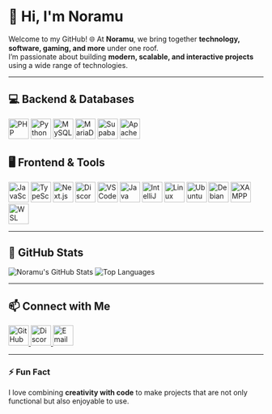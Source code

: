 # 👋 Hi, I'm Noramu

Welcome to my GitHub! 🌐 At **Noramu**, we bring together **technology, software, gaming, and more** under one roof.  
I’m passionate about building **modern, scalable, and interactive projects** using a wide range of technologies.  

---

## 💻 Backend & Databases
<p align="left">
  <img src="https://cdn.jsdelivr.net/gh/devicons/devicon/icons/php/php-original.svg" alt="PHP" width="40" height="40"/>
  <img src="https://cdn.jsdelivr.net/gh/devicons/devicon/icons/python/python-original.svg" alt="Python" width="40" height="40"/>
  <img src="https://cdn.jsdelivr.net/gh/devicons/devicon/icons/mysql/mysql-original.svg" alt="MySQL" width="40" height="40"/>
  <img src="https://cdn.jsdelivr.net/gh/devicons/devicon/icons/mariadb/mariadb-original.svg" alt="MariaDB" width="40" height="40"/>
  <img src="https://cdn.jsdelivr.net/gh/devicons/devicon/icons/supabase/supabase-original.svg" alt="Supabase" width="40" height="40"/>
  <img src="https://cdn.jsdelivr.net/gh/devicons/devicon/icons/apache/apache-original.svg" alt="Apache" width="40" height="40"/>
</p>

## 🖥 Frontend & Tools
<p align="left">
  <img src="https://cdn.jsdelivr.net/gh/devicons/devicon/icons/javascript/javascript-original.svg" alt="JavaScript" width="40" height="40"/>
  <img src="https://cdn.jsdelivr.net/gh/devicons/devicon/icons/typescript/typescript-original.svg" alt="TypeScript" width="40" height="40"/>
  <img src="https://cdn.jsdelivr.net/gh/devicons/devicon/icons/nextjs/nextjs-original-wordmark.svg" alt="Next.js" width="40" height="40"/>
  <img src="https://cdn.jsdelivr.net/npm/simple-icons@3.13.0/icons/discord.js.svg" alt="Discord.js" width="40" height="40"/>
  <img src="https://cdn.jsdelivr.net/gh/devicons/devicon/icons/vscode/vscode-original.svg" alt="VS Code" width="40" height="40"/>
  <img src="https://cdn.jsdelivr.net/gh/devicons/devicon/icons/java/java-original.svg" alt="Java" width="40" height="40"/>
  <img src="https://cdn.jsdelivr.net/gh/devicons/devicon/icons/intellij/intellij-original.svg" alt="IntelliJ" width="40" height="40"/>
  <img src="https://cdn.jsdelivr.net/gh/devicons/devicon/icons/linux/linux-original.svg" alt="Linux" width="40" height="40"/>
  <img src="https://cdn.jsdelivr.net/gh/devicons/devicon/icons/ubuntu/ubuntu-plain.svg" alt="Ubuntu" width="40" height="40"/>
  <img src="https://cdn.jsdelivr.net/gh/devicons/devicon/icons/debian/debian-plain.svg" alt="Debian" width="40" height="40"/>
  <img src="https://cdn.jsdelivr.net/npm/simple-icons@3.13.0/icons/xampp.svg" alt="XAMPP" width="40" height="40"/>
  <img src="https://cdn.jsdelivr.net/gh/devicons/devicon/icons/wsl/wsl-original.svg" alt="WSL" width="40" height="40"/>
</p>

---

## 🌟 GitHub Stats
<p align="left">
  <img src="https://github-readme-stats.vercel.app/api?username=NoramuAOL&show_icons=true&theme=radical" alt="Noramu's GitHub Stats"/>
  <img src="https://github-readme-stats.vercel.app/api/top-langs/?username=NoramuAOL&layout=compact&theme=radical" alt="Top Languages"/>
</p>

---

## 📫 Connect with Me
<p align="left">
  <a href="https://github.com/NoramuAOL" target="_blank" title="GitHub">
    <img src="https://cdn.jsdelivr.net/gh/devicons/devicon/icons/github/github-original.svg" alt="GitHub" width="40" height="40"/>
  </a>
  <a href="#" target="_blank" title="Discord">
    <img src="https://cdn.jsdelivr.net/gh/simple-icons/simple-icons/icons/discord.svg" alt="Discord" width="40" height="40"/>
  </a>
  <a href="mailto:noramucom@gmail.com" target="_blank" title="Email">
    <img src="https://cdn.jsdelivr.net/gh/simple-icons/simple-icons/icons/gmail.svg" alt="Email" width="40" height="40"/>
  </a>
</p>

---

### ⚡ Fun Fact
I love combining **creativity with code** to make projects that are not only functional but also enjoyable to use.  
